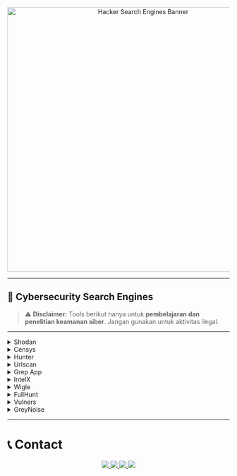 <!-- Banner -->
<p align="center">
  <img src="https://h.top4top.io/p_35276v4ci1.png" alt="Hacker Search Engines Banner" width="600"/>
</p>

---

## 🔎 Cybersecurity Search Engines

> ⚠️ **Disclaimer:** Tools berikut hanya untuk **pembelajaran dan penelitian keamanan siber**. Jangan gunakan untuk aktivitas ilegal.

---

<details>
<summary>Shodan</summary>

👉 [shodan.io](https://shodan.io)  
🌟 Mesin pencari server & perangkat yang terhubung ke internet.  
📌 Fungsi: Digunakan dalam penelitian keamanan IoT.
</details>

<details>
<summary>Censys</summary>

👉 [censys.io](https://censys.io)  
🌟 Mesin pencari server & layanan publik global.  
📌 Fungsi: Analisis keamanan sertifikat & host.
</details>

<details>
<summary>Hunter</summary>

👉 [hunter.io](https://hunter.io)  
🌟 Pencarian email berdasarkan domain tertentu.  
📌 Fungsi: Digunakan untuk OSINT & investigasi email.
</details>

<details>
<summary>Urlscan</summary>

👉 [urlscan.io](https://urlscan.io)  
🌟 Analisis website & traffic.  
📌 Fungsi: Menyelidiki aktivitas mencurigakan pada situs.
</details>

<details>
<summary>Grep App</summary>

👉 [grep.app](https://grep.app)  
🌟 Mesin pencari source code.  
📌 Fungsi: Membantu penelitian kode publik.
</details>

<details>
<summary>IntelX</summary>

👉 [intelx.io](https://intelx.io)  
🌟 Platform OSINT untuk data publik & bocoran.  
📌 Fungsi: Digunakan dalam penelitian keamanan data.
</details>

<details>
<summary>Wigle</summary>

👉 [wigle.net](https://wigle.net)  
🌟 Database peta jaringan WiFi global.  
📌 Fungsi: Penelitian keamanan jaringan nirkabel.
</details>

<details>
<summary>FullHunt</summary>

👉 [fullhunt.io](https://fullhunt.io)  
🌟 Platform attack surface monitoring.  
📌 Fungsi: Identifikasi aset digital yang terekspos.
</details>

<details>
<summary>Vulners</summary>

👉 [vulners.com](https://vulners.com)  
🌟 Database kerentanan & exploit.  
📌 Fungsi: Penelitian keamanan terhadap CVE terbaru.
</details>

<details>
<summary>GreyNoise</summary>

👉 [viz.greynoise.io](https://viz.greynoise.io)  
🌟 Threat intelligence traffic internet.  
📌 Fungsi: Memfilter “noise” dari pemindaian internet.
</details>

---

# 📞 Contact

<p align="center">
  <a href="https://t.me/viaownercyberlinuxid">
    <img src="https://img.shields.io/badge/Owner-@viaownercyberlinuxid-black?style=for-the-badge&logo=telegram&logoColor=white" />
  </a>
  <a href="https://t.me/CyberLinuxID">
    <img src="https://img.shields.io/badge/Grup-CyberLinuxID-black?style=for-the-badge&logo=telegram&logoColor=white" />
  </a>
  <a href="https://github.com/CyberLinux1d">
    <img src="https://img.shields.io/badge/GitHub-CyberLinux1d-black?style=for-the-badge&logo=github&logoColor=white" />
  </a>
  <a href="https://9o1kc.mssg.me/">
    <img src="https://img.shields.io/badge/Link-Lengkap-black?style=for-the-badge&logo=linktree&logoColor=white" />
  </a>
</p>